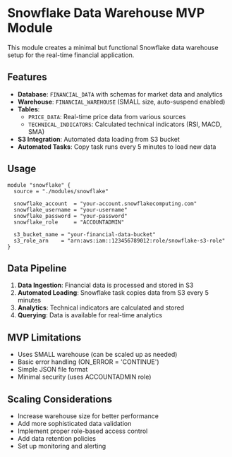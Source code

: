 # Snowflake Data Warehouse MVP Module

This module creates a minimal but functional Snowflake data warehouse setup for the real-time financial application.

## Features

- **Database**: `FINANCIAL_DATA` with schemas for market data and analytics
- **Warehouse**: `FINANCIAL_WAREHOUSE` (SMALL size, auto-suspend enabled)
- **Tables**: 
  - `PRICE_DATA`: Real-time price data from various sources
  - `TECHNICAL_INDICATORS`: Calculated technical indicators (RSI, MACD, SMA)
- **S3 Integration**: Automated data loading from S3 bucket
- **Automated Tasks**: Copy task runs every 5 minutes to load new data

## Usage

```hcl
module "snowflake" {
  source = "./modules/snowflake"
  
  snowflake_account  = "your-account.snowflakecomputing.com"
  snowflake_username = "your-username"
  snowflake_password = "your-password"
  snowflake_role     = "ACCOUNTADMIN"
  
  s3_bucket_name = "your-financial-data-bucket"
  s3_role_arn    = "arn:aws:iam::123456789012:role/snowflake-s3-role"
}
```

## Data Pipeline

1. **Data Ingestion**: Financial data is processed and stored in S3
2. **Automated Loading**: Snowflake task copies data from S3 every 5 minutes
3. **Analytics**: Technical indicators are calculated and stored
4. **Querying**: Data is available for real-time analytics

## MVP Limitations

- Uses SMALL warehouse (can be scaled up as needed)
- Basic error handling (ON_ERROR = 'CONTINUE')
- Simple JSON file format
- Minimal security (uses ACCOUNTADMIN role)

## Scaling Considerations

- Increase warehouse size for better performance
- Add more sophisticated data validation
- Implement proper role-based access control
- Add data retention policies
- Set up monitoring and alerting
